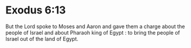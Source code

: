# Exodus 6:13

But the Lord spoke to Moses and Aaron and gave them a charge about the people of Israel and about Pharaoh king of Egypt : to bring the people of Israel out of the land of Egypt.
